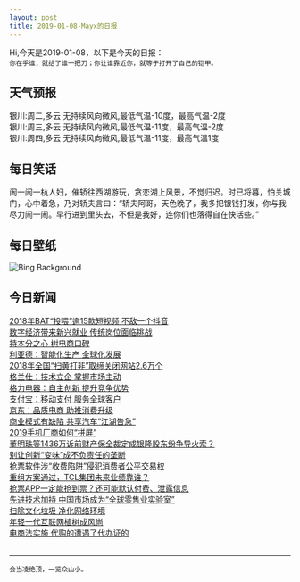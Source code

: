 ```yaml
---
layout: post
title: 2019-01-08-Mayx的日报
---
```


Hi,今天是2019-01-08，以下是今天的日报：<br><small>
你在乎谁，就给了谁一把刀；你让谁靠近你，就等于打开了自己的铠甲。</small><!--more-->
## 天气预报
银川:周二,多云 无持续风向微风,最低气温-10度，最高气温-2度<br>银川:周三,多云 无持续风向微风,最低气温-11度，最高气温-2度<br>银川:周四,多云 无持续风向微风,最低气温-11度，最高气温1度
## 每日笑话
闹一闹一杭人妇，催轿往西湖游玩，贪恋湖上风景，不觉归迟。时已将暮，怕关城门，心中着急，乃对轿夫言曰：“轿夫阿哥，天色晚了，我多把银钱打发，你与我尽力闹一闹。早行进到里头去，不但是我好，连你们也落得自在快活些。”
## 每日壁纸
![Bing Background](https://cn.bing.com/az/hprichbg/rb/SnowyOwlVideo_EN-US0834675446_1920x1080.jpg "Snowy owl (© Jérémie LeBlond-Fontaine/Getty Images)")
## 今日新闻

[2018年BAT“投喂”逾15款短视频 不敌一个抖音](http://it.people.com.cn/n1/2019/0108/c1009-30509233.html)   
[数字经济带来新兴就业 传统岗位面临挑战](http://it.people.com.cn/n1/2019/0108/c1009-30509502.html)   
[持本分之心 树电商口碑](http://it.people.com.cn/n1/2019/0108/c1009-30509381.html)   
[利亚德：智能化生产 全球化发展](http://it.people.com.cn/n1/2019/0108/c1009-30509378.html)   
[2018年全国“扫黄打非”取缔关闭网站2.6万个](http://it.people.com.cn/n1/2019/0108/c1009-30509338.html)   
[格兰仕：技术立企 掌握市场主动](http://it.people.com.cn/n1/2019/0108/c1009-30509373.html)   
[格力电器：自主创新 提升竞争优势](http://it.people.com.cn/n1/2019/0108/c1009-30509372.html)   
[支付宝：移动支付 服务全球客户](http://it.people.com.cn/n1/2019/0108/c1009-30509375.html)   
[京东：品质电商 助推消费升级](http://it.people.com.cn/n1/2019/0108/c1009-30509374.html)   
[商业模式有缺陷 共享汽车“江湖告急”](http://it.people.com.cn/n1/2019/0108/c1009-30509192.html)   
[2019手机厂商如何“拼屏”](http://it.people.com.cn/n1/2019/0108/c1009-30509216.html)   
[董明珠等1436万诉前财产保全裁定成银隆股东纷争导火索？](http://it.people.com.cn/n1/2019/0108/c1009-30509226.html)   
[别让创新“变味”成不负责任的垄断](http://it.people.com.cn/n1/2019/0108/c1009-30509137.html)   
[抢票软件涉“收费陷阱”侵犯消费者公平交易权](http://it.people.com.cn/n1/2019/0108/c1009-30509113.html)   
[重组方案通过，TCL集团未来业绩靠谁？](http://it.people.com.cn/n1/2019/0108/c1009-30509085.html)   
[抢票APP一定能抢到票？还可能默认付费、泄露信息](http://it.people.com.cn/n1/2019/0108/c1009-30509098.html)   
[先进技术加持 中国市场成为“全球零售业实验室”](http://it.people.com.cn/n1/2019/0108/c1009-30508981.html)   
[扫除文化垃圾 净化网络环境](http://it.people.com.cn/n1/2019/0108/c1009-30508935.html)   
[年轻一代互联网植树成风尚](http://it.people.com.cn/n1/2019/0108/c1009-30508892.html)   
[电商法实施 代购的遭遇了代办证的](http://it.people.com.cn/n1/2019/0108/c1009-30508890.html)   
<br />

***

<small>会当凌绝顶，一览众山小。</small>
